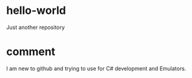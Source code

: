 # hello-world
Just another repository
# comment
I am new to github and trying to use for C# development and Emulators.
